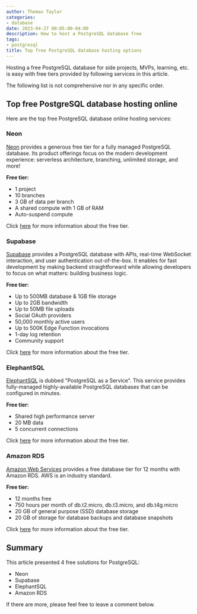 ```yaml
---
author: Thomas Taylor
categories:
- database
date: 2023-04-27 00:05:00-04:00
description: How to host a PostgreSQL database free
tags:
- postgresql
title: Top free PostgreSQL database hosting options
---
```


Hosting a free PostgreSQL database for side projects, MVPs, learning, etc. is easy with free tiers provided by following services in this article.

The following list is not comprehensive nor in any specific order.

## Top free PostgreSQL database hosting online

Here are the top free PostgreSQL database online hosting services:

### Neon

[Neon](https://neon.tech/docs/introduction/technical-preview-free-tier) provides a generous free tier for a fully managed PostgreSQL database. Its product offerings focus on the modern development experience: serverless architecture, branching, unlimited storage, and more!

**Free tier:**

- 1 project
- 10 branches
- 3 GB of data per branch
- A shared compute with 1 GB of RAM
- Auto-suspend compute

Click [here](https://neon.tech/docs/introduction/technical-preview-free-tier) for more information about the free tier.

### Supabase

[Supabase](https://supabase.com/pricing) provides a PostgreSQL database with APIs, real-time WebSocket interaction, and user authentication out-of-the-box. It enables for fast development by making backend straightforward while allowing developers to focus on what matters: building business logic.

**Free tier:**

- Up to 500MB database & 1GB file storage
- Up to 2GB bandwidth
- Up to 50MB file uploads
- Social OAuth providers
- 50,000 monthly active users
- Up to 500K Edge Function invocations
- 1-day log retention
- Community support

Click [here](https://supabase.com/pricing) for more information about the free tier.

### ElephantSQL

[ElephantSQL](https://www.elephantsql.com/plans.html) is dubbed "PostgreSQL as a Service". This service provides fully-managed highly-available PostgreSQL databases that can be configured in minutes.

**Free tier:**

- Shared high performance server
- 20 MB data
- 5 concurrent connections

Click [here](https://www.elephantsql.com/plans.html) for more information about the free tier.

### Amazon RDS

[Amazon Web Services](https://aws.amazon.com/free/database/) provides a free database tier for 12 months with Amazon RDS. AWS is an industry standard.

**Free tier:**

- 12 months free
- 750 hours per month of db.t2.micro, db.t3.micro, and db.t4g.micro
- 20 GB of general purpose (SSD) database storage
- 20 GB of storage for database backups and database snapshots

Click [here](https://aws.amazon.com/free/database/) for more information about the free tier.

## Summary

This article presented 4 free solutions for PostgreSQL:

- Neon
- Supabase
- ElephantSQL
- Amazon RDS

If there are more, please feel free to leave a comment below.